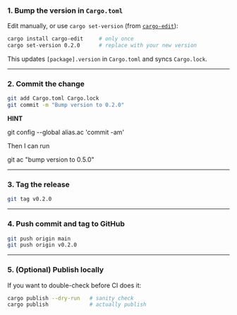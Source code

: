 ### 1. Bump the version in `Cargo.toml`

Edit manually, or use `cargo set-version` (from [`cargo-edit`](https://github.com/killercup/cargo-edit)):

```bash
cargo install cargo-edit     # only once
cargo set-version 0.2.0      # replace with your new version
```

This updates `[package].version` in `Cargo.toml` and syncs `Cargo.lock`.

---

### 2. Commit the change

```bash
git add Cargo.toml Cargo.lock
git commit -m "Bump version to 0.2.0"
```

**HINT**

git config --global alias.ac 'commit -am'

Then I can run

git ac "bump version to 0.5.0"


---

### 3. Tag the release

```bash
git tag v0.2.0
```

---

### 4. Push commit and tag to GitHub

```bash
git push origin main
git push origin v0.2.0
```

---

### 5. (Optional) Publish locally

If you want to double-check before CI does it:

```bash
cargo publish --dry-run   # sanity check
cargo publish             # actually publish
```